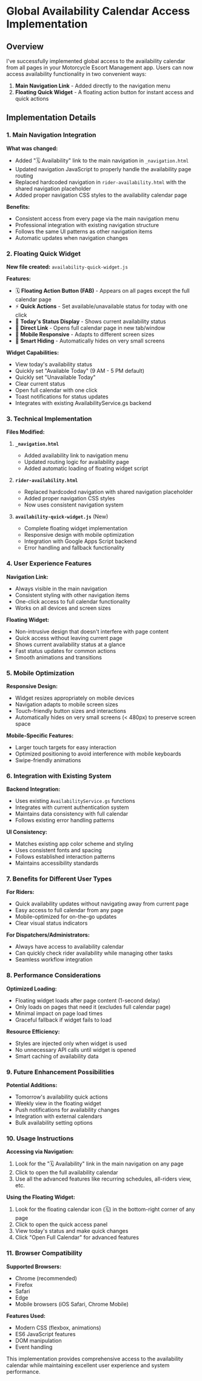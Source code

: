 # Global Availability Calendar Access Implementation

## Overview

I've successfully implemented global access to the availability calendar from all pages in your Motorcycle Escort Management app. Users can now access availability functionality in two convenient ways:

1. **Main Navigation Link** - Added directly to the navigation menu
2. **Floating Quick Widget** - A floating action button for instant access and quick actions

## Implementation Details

### 1. Main Navigation Integration

**What was changed:**
- Added "🗓️ Availability" link to the main navigation in `_navigation.html`
- Updated navigation JavaScript to properly handle the availability page routing
- Replaced hardcoded navigation in `rider-availability.html` with the shared navigation placeholder
- Added proper navigation CSS styles to the availability calendar page

**Benefits:**
- Consistent access from every page via the main navigation menu
- Professional integration with existing navigation structure
- Follows the same UI patterns as other navigation items
- Automatic updates when navigation changes

### 2. Floating Quick Widget

**New file created:** `availability-quick-widget.js`

**Features:**
- 🗓️ **Floating Action Button (FAB)** - Appears on all pages except the full calendar page
- ⚡ **Quick Actions** - Set available/unavailable status for today with one click
- 📅 **Today's Status Display** - Shows current availability status
- 🔗 **Direct Link** - Opens full calendar page in new tab/window
- 📱 **Mobile Responsive** - Adapts to different screen sizes
- 🚫 **Smart Hiding** - Automatically hides on very small screens

**Widget Capabilities:**
- View today's availability status
- Quickly set "Available Today" (9 AM - 5 PM default)
- Quickly set "Unavailable Today"
- Clear current status
- Open full calendar with one click
- Toast notifications for status updates
- Integrates with existing AvailabilityService.gs backend

### 3. Technical Implementation

**Files Modified:**

1. **`_navigation.html`**
   - Added availability link to navigation menu
   - Updated routing logic for availability page
   - Added automatic loading of floating widget script

2. **`rider-availability.html`**
   - Replaced hardcoded navigation with shared navigation placeholder
   - Added proper navigation CSS styles
   - Now uses consistent navigation system

3. **`availability-quick-widget.js`** (New)
   - Complete floating widget implementation
   - Responsive design with mobile optimization
   - Integration with Google Apps Script backend
   - Error handling and fallback functionality

### 4. User Experience Features

**Navigation Link:**
- Always visible in the main navigation
- Consistent styling with other navigation items
- One-click access to full calendar functionality
- Works on all devices and screen sizes

**Floating Widget:**
- Non-intrusive design that doesn't interfere with page content
- Quick access without leaving current page
- Shows current availability status at a glance
- Fast status updates for common actions
- Smooth animations and transitions

### 5. Mobile Optimization

**Responsive Design:**
- Widget resizes appropriately on mobile devices
- Navigation adapts to mobile screen sizes
- Touch-friendly button sizes and interactions
- Automatically hides on very small screens (< 480px) to preserve screen space

**Mobile-Specific Features:**
- Larger touch targets for easy interaction
- Optimized positioning to avoid interference with mobile keyboards
- Swipe-friendly animations

### 6. Integration with Existing System

**Backend Integration:**
- Uses existing `AvailabilityService.gs` functions
- Integrates with current authentication system
- Maintains data consistency with full calendar
- Follows existing error handling patterns

**UI Consistency:**
- Matches existing app color scheme and styling
- Uses consistent fonts and spacing
- Follows established interaction patterns
- Maintains accessibility standards

### 7. Benefits for Different User Types

**For Riders:**
- Quick availability updates without navigating away from current page
- Easy access to full calendar from any page
- Mobile-optimized for on-the-go updates
- Clear visual status indicators

**For Dispatchers/Administrators:**
- Always have access to availability calendar
- Can quickly check rider availability while managing other tasks
- Seamless workflow integration

### 8. Performance Considerations

**Optimized Loading:**
- Floating widget loads after page content (1-second delay)
- Only loads on pages that need it (excludes full calendar page)
- Minimal impact on page load times
- Graceful fallback if widget fails to load

**Resource Efficiency:**
- Styles are injected only when widget is used
- No unnecessary API calls until widget is opened
- Smart caching of availability data

### 9. Future Enhancement Possibilities

**Potential Additions:**
- Tomorrow's availability quick actions
- Weekly view in the floating widget
- Push notifications for availability changes
- Integration with external calendars
- Bulk availability setting options

### 10. Usage Instructions

**Accessing via Navigation:**
1. Look for the "🗓️ Availability" link in the main navigation on any page
2. Click to open the full availability calendar
3. Use all the advanced features like recurring schedules, all-riders view, etc.

**Using the Floating Widget:**
1. Look for the floating calendar icon (🗓️) in the bottom-right corner of any page
2. Click to open the quick access panel
3. View today's status and make quick changes
4. Click "Open Full Calendar" for advanced features

### 11. Browser Compatibility

**Supported Browsers:**
- Chrome (recommended)
- Firefox
- Safari
- Edge
- Mobile browsers (iOS Safari, Chrome Mobile)

**Features Used:**
- Modern CSS (flexbox, animations)
- ES6 JavaScript features
- DOM manipulation
- Event handling

This implementation provides comprehensive access to the availability calendar while maintaining excellent user experience and system performance.
